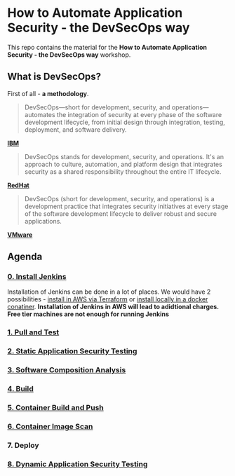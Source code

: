 # How to Automate Application Security - the DevSecOps way

This repo contains the material for the **How to Automate Application Security - the DevSecOps way** workshop.

## What is DevSecOps?

First of all - **a methodology**.

> DevSecOps—short for development, security, and operations—automates the integration of security at every phase of the software development lifecycle, from initial design through integration, testing, deployment, and software delivery.

[**IBM**](https://www.ibm.com/topics/devsecops#:~:text=DevSecOps%E2%80%94short%20for%20development%2C%20security,%2C%20deployment%2C%20and%20software%20delivery.)

> DevSecOps stands for development, security, and operations. It's an approach to culture, automation, and platform design that integrates security as a shared responsibility throughout the entire IT lifecycle.

[**RedHat**](https://www.redhat.com/en/topics/devops/what-is-devsecops)

> DevSecOps (short for development, security, and operations) is a development practice that integrates security initiatives at every stage of the software development lifecycle to deliver robust and secure applications.

[**VMware**](https://www.vmware.com/topics/glossary/content/devsecops.html)

## Agenda

### [0. Install Jenkins](./00-install-jenkins-locally/)

Installation of Jenkins can be done in a lot of places.
We would have 2 possibilities - [install in AWS via Terraform](./00-install-jenkins/) or [install locally in a docker conatiner](./00-install-jenkins-locally/).
**Installation of Jenkins in AWS will lead to adidtional charges. Free tier machines are not enough for running Jenkins**

### [1. Pull and Test](./01-pull-and-test/)

### [2. Static Application Security Testing](./02-add-SAST/)

### [3. Software Composition Analysis](./03-add-SCA/)

### [4. Build](./04-build/)

### [5. Container Build and Push](./05-container-build/)

### [6. Container Image Scan](./06-container-image-scan/)

### 7. Deploy

### [8. Dynamic Application Security Testing](./08-add-DAST/)
